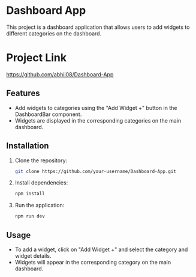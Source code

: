 # Dashboard App

This project is a dashboard application that allows users to add widgets to different categories on the dashboard.
# Project Link 
https://github.com/abhii08/Dashboard-App

## Features
- Add widgets to categories using the "Add Widget +" button in the DashboardBar component.
- Widgets are displayed in the corresponding categories on the main dashboard.

## Installation

1. Clone the repository:
   ```bash
   git clone https://github.com/your-username/Dashboard-App.git
   ```

2. Install dependencies:
   ```bash
   npm install
   ```

3. Run the application:
   ```bash
   npm run dev
   ```

## Usage

- To add a widget, click on "Add Widget +" and select the category and widget details.
- Widgets will appear in the corresponding category on the main dashboard.



